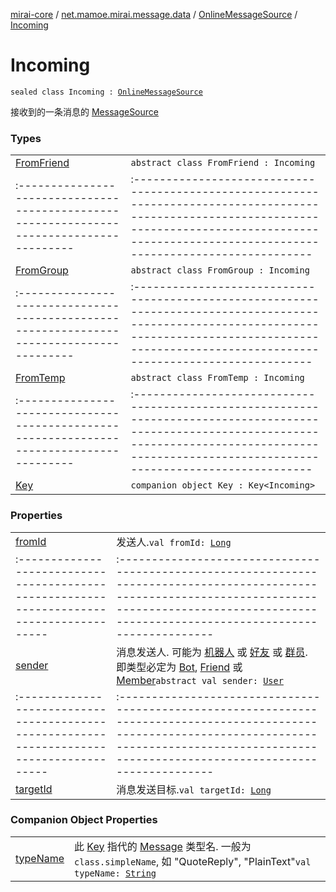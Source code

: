 [mirai-core](../../../index.md) / [net.mamoe.mirai.message.data](../../index.md) / [OnlineMessageSource](../index.md) / [Incoming](./index.md)

# Incoming

`sealed class Incoming : `[`OnlineMessageSource`](../index.md)

接收到的一条消息的 [MessageSource](../../-message-source/index.md)

### Types
|||
|:----------------------------------------------------------------------------------------|:---------------------------------------------------------------------------------------------------------------------------------------------------------------------------------------------------------|
| [FromFriend](-from-friend/index.md) | `abstract class FromFriend : Incoming` ||||
|:----------------------------------------------------------------------------------------|:---------------------------------------------------------------------------------------------------------------------------------------------------------------------------------------------------------|
| [FromGroup](-from-group/index.md) | `abstract class FromGroup : Incoming` ||||
|:----------------------------------------------------------------------------------------|:---------------------------------------------------------------------------------------------------------------------------------------------------------------------------------------------------------|
| [FromTemp](-from-temp/index.md) | `abstract class FromTemp : Incoming` ||||
|:----------------------------------------------------------------------------------------|:---------------------------------------------------------------------------------------------------------------------------------------------------------------------------------------------------------|
| [Key](-key/index.md) | `companion object Key : Key<Incoming>` |

### Properties
|||
|:----------------------------------------------------------------------------------------|:---------------------------------------------------------------------------------------------------------------------------------------------------------------------------------------------------------|
| [fromId](from-id.md) | 发送人.`val fromId: `[`Long`](https://kotlinlang.org/api/latest/jvm/stdlib/kotlin/-long/index.html) ||||
|:----------------------------------------------------------------------------------------|:---------------------------------------------------------------------------------------------------------------------------------------------------------------------------------------------------------|
| [sender](sender.md) | 消息发送人. 可能为 [机器人](../../../net.mamoe.mirai/-bot/index.md) 或 [好友](../../../net.mamoe.mirai.contact/-friend/index.md) 或 [群员](../../../net.mamoe.mirai.contact/-member/index.md). 即类型必定为 [Bot](../../../net.mamoe.mirai/-bot/index.md), [Friend](../../../net.mamoe.mirai.contact/-friend/index.md) 或 [Member](../../../net.mamoe.mirai.contact/-member/index.md)`abstract val sender: `[`User`](../../../net.mamoe.mirai.contact/-user/index.md) ||||
|:----------------------------------------------------------------------------------------|:---------------------------------------------------------------------------------------------------------------------------------------------------------------------------------------------------------|
| [targetId](target-id.md) | 消息发送目标.`val targetId: `[`Long`](https://kotlinlang.org/api/latest/jvm/stdlib/kotlin/-long/index.html) |

### Companion Object Properties
|||
|:----------------------------------------------------------------------------------------|:---------------------------------------------------------------------------------------------------------------------------------------------------------------------------------------------------------|
| [typeName](type-name.md) | 此 [Key](../../-message/-key/index.md) 指代的 [Message](../../-message/index.md) 类型名. 一般为 `class.simpleName`, 如 "QuoteReply", "PlainText"`val typeName: `[`String`](https://kotlinlang.org/api/latest/jvm/stdlib/kotlin/-string/index.html) |

